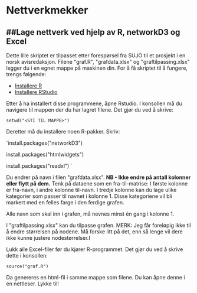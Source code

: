 # Nettverkmekker
##Lage nettverk ved hjelp av R, networkD3 og Excel
---
Dette lille skriptet er tilpasset etter forespørsel fra SUJO til et prosjekt i en norsk avisredaksjon.
Filene "graf.R", "grafdata.xlsx" og "graftilpassing.xlsx" legger du i en egnet mappe på maskinen din. 
For å få skriptet til å fungere, trengs følgende:

- [Installere R](https://cran.uib.no/)
- [Installere RStudio](https://www.rstudio.com/products/rstudio/download/#download)

Etter å ha installert disse programmene, åpne Rstudio. I konsollen må du navigere til mappen der du har lagret filene. Det gjør du ved å skrive:

`setwd("<STI TIL MAPPE>")`

Deretter må du installere noen R-pakker. Skriv:

`install.packages("networkD3")

install.packages("htmlwidgets")

install.packages("readxl")
`

Du endrer på navn i filen "grafdata.xlsx". **NB - Ikke endre på antall kolonner eller flytt på dem.** Tenk på dataene som en fra-til-matrise: I første kolonne er fra-navn, i andre kolonne til-navn.
I tredje kolonne kan du lage ulike kategorier som passer til navnet i kolonne 1. Disse kategoriene vil bli markert med en felles farge i den ferdige grafen.

Alle navn som skal inn i grafen, må nevnes minst én gang i kolonne 1.

I "graftilpassing.xlsx" kan du tilpasse grafen. MERK: Jeg får foreløpig ikke til å endre størrelsen på nodene. Må forske litt på det, enn så lenge vil dere ikke kunne justere nodestørrelser.I

Lukk alle Excel-filer før du kjører R-programmet. Det gjør du ved å skrive dette i konsollen:

`source("graf.R")`

Da genereres en html-fil i samme mappe som filene. Du kan åpne denne i en nettleser.
Lykke til!
